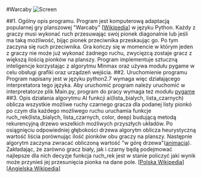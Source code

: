 #Warcaby
![Screen](https://www.dropbox.com/s/0hzqe72gg7ifbob/Warcaby.PNG?raw=1)

##1. Ogólny opis programu.
Program jest komputerową adaptacją popularnej gry planszowej "Warcaby" [[Wikipedia](https://pl.wikipedia.org/wiki/Warcaby#Zasady_gry)] w języku Python. Każdy z graczy musi wykonać ruch przesuwając swój pionek diagonalnie lub jeśli ma taką możliwość, bijąc pionek przeciwnika przeskaując go. Po tym zaczyna się ruch przeciwnika. Gra kończy się w momencie w którym jeden z graczy nie może już wykonać żadnego ruchu, zwycięzcą zostaje gracz z większą ilością pionków na planszy.
Program implementuje sztuczną inteligencje korzystając z algorytmu Minmax oraz używa modułu pygame w celu obsługi grafiki oraz urządzeń wejścia.
##2. Uruchomienie programu
Program napisany jest w języku python2.7 wymaga więc działającego interpretatora tego języka. Aby uruchomić program należy uruchomić w interpretatorze plik Main.py, program do pracy wymaga też modułu [pygame](http://pygame.org/)
##3. Opis działania algorytmu AI
funkcji ai(lista_bialych, lista_czarnych) oblicza wszystkie możliwe ruchy czarnego gracza dla podanej listy pionkó po czym dla każdego możliwego ruchu uruchamia funkcje ruch_rek(lista_bialych, lista_czarnych, color, deep) budującą metodą rekurencyjną drzewo wszelkich możliwych przyszłych układów. Po osiągnięciu odpowiedniej głębokości drzewa algorytm oblicza heurystyczną wartość liścia porównując ilość pionków obu graczy na planszy. Następnie algorytm zaczyna zwracać obliczoną wartość "w górę drzewa"([animacja](https://en.wikipedia.org/wiki/Minimax#/media/File:Plminmax.gif)). Zakładając, że zarówno gracz biały, jak i czarny będą podejmować najlepsze dla nich decyzje funkcja ruch_rek jest w stanie policzyć jaki wynik może przynieś jej przesunięcia pionka na dane pole.
[[Polska Wikipedia](https://pl.wikipedia.org/wiki/Algorytm_min-max)]
[[Angielska Wikipedia](https://en.wikipedia.org/wiki/Minimax)]
